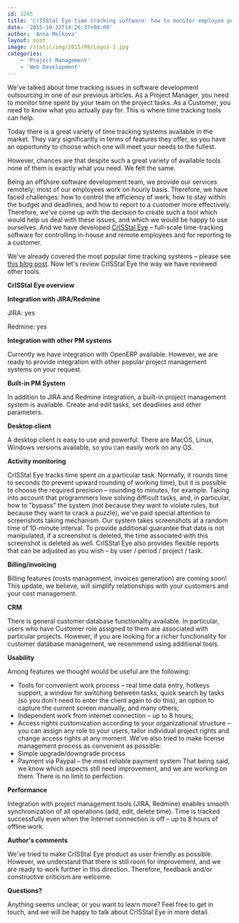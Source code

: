 ```yaml
---
id: 1245
title: 'CrISStal Eye time tracking software: how to monitor employee performance and report to customers effectively'
date: '2015-10-22T14:26:37+08:00'
author: 'Anna Melkova'
layout: post
image: /static/img/2015/08/Logo1-1.jpg
categories:
    - 'Project Management'
    - 'Web Development'
---
```


We've talked about time tracking issues in software development outsourcing in one of our previous articles. As a Project Manager, you need to monitor time spent by your team on the project tasks. As a Customer, you need to know what you actually pay for. This is where time tracking tools can help.

Today there is a great variety of time tracking systems available in the market. They vary significantly in terms of features they offer, so you have an opportunity to choose which one will meet your needs to the fullest.

However, chances are that despite such a great variety of available tools none of them is exactly what you need. We felt the same.

Being an offshore software development team, we provide our services remotely; most of our employees work on hourly basis. Therefore, we have faced challenges: how to control the efficiency of work, how to stay within the budget and deadlines, and how to report to a customer more effectively.
Therefore, we've come up with the decision to create such a tool which would help us deal with these issues, and which we would be happy to use ourselves. And we have developed [CrISStal Eye](http://crisstaleye.com) – full-scale time-tracking software for controlling in-house and remote employees and for reporting to a customer.

We've already covered the most popular time tracking systems – please see [this blog post](https://www.issart.com/blog/time-tracking-systems-overview/). Now let's review CrISStal Eye the way we have reviewed other tools.

**CrISStal Eye overview**

**Integration with JIRA/Redmine**

JIRA: yes

Redmine: yes

**Integration with other PM systems**

Currently we have integration with OpenERP available. However, we are ready to provide integration with other popular project management systems on your request.

**Built-in PM System**

In addition to JIRA and Redmine integration, a built-in project management system is available. Create and edit tasks, set deadlines and other parameters.

**Desktop client**

A desktop client is easy to use and powerful. There are MacOS, Linux, Windows versions available, so you can easily work on any OS.

**Activity monitoring**

CrISStal Eye tracks time spent on a particular task. Normally, it rounds time to seconds (to prevent upward rounding of working time), but it is possible to choose the required precision – rounding to minutes, for example.
Taking into account that programmers love solving difficult tasks, and, in particular, how to "bypass" the system (not because they want to violate rules, but because they want to crack a puzzle), we've paid special attention to screenshots taking mechanism.
Our system takes screenshots at a random time of 10-minute interval. To provide additional guarantee that data is not manipulated, if a screenshot is deleted, the time associated with this screenshot is deleted as well.
CrISStal Eye also provides flexible reports that can be adjusted as you wish – by user / period / project / task.

**Billing/invoicing**

Billing features (costs management, invoices generation) are coming soon! This update, we believe, will simplify relationships with your customers and your cost management.

**CRM**

There is general customer database functionality available. In particular, users who have Customer role assigned to them are associated with particular projects. However, if you are looking for a richer functionality for customer database management, we recommend using additional tools.

**Usability**

Among features we thought would be useful are the following:

- Tools for convenient work process – real time data entry, hotkeys support, a window for switching between tasks, quick search by tasks (so you don't need to enter the client again to do this), an option to capture the current screen manually, and many others;
- Independent work from internet connection – up to 8 hours;
- Access rights customization according to your organizational structure – you can assign any role to your users, tailor individual project rights and change access rights at any moment.
    We've also tried to make license management process as convenient as possible:
- Simple upgrade/downgrade process
- Payment via Paypal – the most reliable payment system
    That being said, we know which aspects still need improvement, and we are working on them. There is no limit to perfection.

**Performance**

Integration with project management tools (JIRA, Redmine) enables smooth synchronization of all operations (add, edit, delete time). Time is tracked successfully even when the Internet connection is off – up to 8 hours of offline work.

**Author's comments**

We've tried to make CrISStal Eye product as user friendly as possible. However, we understand that there is still room for improvement, and we are ready to work further in this direction. Therefore, feedback and/or constructive criticism are welcome.

**Questions?**

Anything seems unclear, or you want to learn more? Feel free to get in touch, and we will be happy to talk about CrISStal Eye in more detail.